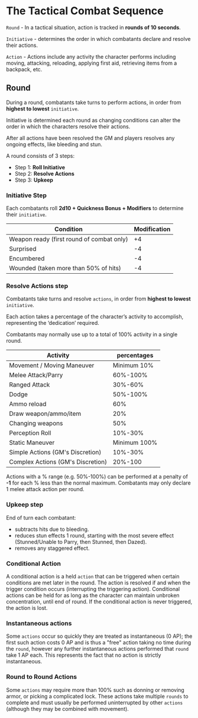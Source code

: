 # The Tactical Combat Sequence

`Round` - In a tactical situation, action is tracked in **rounds of 10 seconds**.

`Initiative` - determines the order in which combatants declare and resolve their actions.

`Action` - Actions include any activity the character performs including moving, attacking, reloading, applying first aid, retrieving items from a backpack, etc.

## Round
During a round, combatants take turns to perform actions, in order from __highest to lowest__ `initiative`.

Initiative is determined each round as changing conditions can alter the order in which the characters resolve their actions.

After all actions have been resolved the GM and players resolves any ongoing effects, like bleeding and stun.

A round consists of 3 steps:

- Step 1: __Roll Initiative__
- Step 2: __Resolve Actions__
- Step 3: __Upkeep__

### Initiative Step
Each combatants roll __2d10 + Quickness Bonus + Modifiers__ to determine their `initiative`.

| Condition | Modification |
| --- | --- |
| Weapon ready (first round of combat only) | +4 |
| Surprised | -4 |
| Encumbered | -4 |
| Wounded (taken more than 50% of hits) | -4 |

### Resolve Actions step
Combatants take turns and resolve `actions`, in order from __highest to lowest__ `initiative`. 

Each action takes a percentage of the character’s activity to accomplish, representing the ‘dedication’ required.

Combatants may normally use up to a total of 100% activity in a single round.

| Activity | percentages |
| --- | --- |
Movement / Moving Maneuver | Minimum 10%
Melee Attack/Parry | 60%-100%
Ranged Attack | 30%-60%
Dodge | 50%-100%
Ammo reload | 60%
Draw weapon/ammo/item | 20%
Changing weapons | 50%
Perception Roll | 10%-30%
Static Maneuver | Minimum 100%
Simple Actions (GM's Discretion) | 10%-30%
Complex Actions (GM's Discretion) | 20%-100

Actions with a % range (e.g. 50%-100%) can be performed at a penalty of __-1__ for each % less than the normal maximum.
Combatants may only declare 1 melee attack action per round.

### Upkeep step
End of turn each combatant:
- subtracts hits due to bleeding.
- reduces stun effects 1 round, starting with the most severe effect (Stunned/Unable to Parry, then Stunned, then Dazed).
- removes any staggered effect.

### Conditional Action
A conditional action is a held `action` that can be triggered when certain conditions are met later in the round. The action is resolved if and when the trigger condition occurs (interrupting the triggering action).
Conditional actions can be held for as long as the character can maintain unbroken concentration, until end of round. If the conditional action is never triggered, the action is lost.

### Instantaneous actions
Some `actions` occur so quickly they are treated as instantaneous (0 AP); the first such action costs 0 AP and is thus a "free" action taking no time during the `round`, however any further instantaneous actions performed that `round` take 1 AP each. This represents the fact that no action is strictly instantaneous.

### Round to Round Actions
Some `actions` may require more than 100% such as donning or removing armor, or picking a complicated lock. These actions take multiple `rounds` to complete and must usually be performed uninterrupted by other `actions` (although they may be combined with movement).
